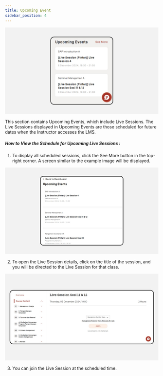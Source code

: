 ```yaml
---
title: Upcoming Event
sidebar_position: 4
---
```

![](/img/degree-lecture-upcoming-event-4.jpg)

This section contains Upcoming Events, which include Live Sessions. The Live Sessions displayed in Upcoming Events are those scheduled for future dates when the Instructor accesses the LMS.

##### **How to View the Schedule for Upcoming Live Sessions :**

1. To display all scheduled sessions, click the See More button in the top-right corner. A screen similar to the example image will be displayed.

![](/img/degree-lecture-upcoming-event-5.jpg)

2. To open the Live Session details, click on the title of the session, and you will be directed to the Live Session for that class.

![](/img/degree-lecture-today-s-event-4.jpg)

3. You can join the Live Session at the scheduled time.
